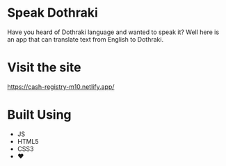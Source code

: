 # Speak Dothraki
Have you heard of Dothraki language and wanted to speak it? Well here is an app that can translate text from English to Dothraki.

# Visit the site
https://cash-registry-m10.netlify.app/

# Built Using
 - JS
 - HTML5
 - CSS3
 - ❤️
